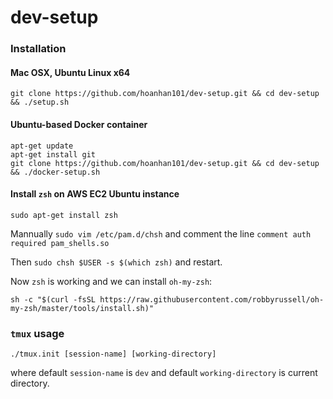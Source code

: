 # dev-setup

### Installation 

#### Mac OSX, Ubuntu Linux x64
```
git clone https://github.com/hoanhan101/dev-setup.git && cd dev-setup && ./setup.sh
```

#### Ubuntu-based Docker container
```
apt-get update
apt-get install git
git clone https://github.com/hoanhan101/dev-setup.git && cd dev-setup && ./docker-setup.sh
```

#### Install `zsh` on AWS EC2 Ubuntu instance
```
sudo apt-get install zsh
```
Mannually `sudo vim /etc/pam.d/chsh` and comment the line `comment auth required pam_shells.so`

Then `sudo chsh $USER -s $(which zsh)` and restart.

Now `zsh` is working and we can install `oh-my-zsh`:
```
sh -c "$(curl -fsSL https://raw.githubusercontent.com/robbyrussell/oh-my-zsh/master/tools/install.sh)"
```

### `tmux` usage
```
./tmux.init [session-name] [working-directory]
```
where default `session-name` is `dev` and default `working-directory` is
current directory.


